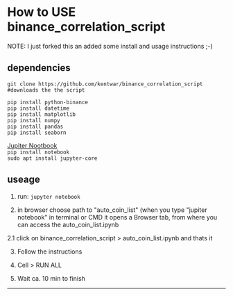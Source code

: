 # How to USE binance_correlation_script 
NOTE: I just forked this an added some install and usage instructions ;-)
## dependencies

```
git clone https://github.com/kentwar/binance_correlation_script #downloads the the script
```
```
pip install python-binance
pip install datetime
pip install matplotlib
pip install numpy
pip install pandas
pip install seaborn
```


[Jupiter Nootbook](https://jupyter.org/install)    
 ```pip install notebook```   
 ```sudo apt install jupyter-core```        
## useage    
1. run:
```jupyter notebook```

2. in browser choose path to "auto_coin_list" (when you type "jupiter notebook" in terminal or CMD it opens a Browser tab, from where you can access the auto_coin_list.ipynb
    
2.1 click on binance_correlation_script >  auto_coin_list.ipynb and thats it

3. Follow the instructions

4. Cell > RUN ALL

5. Wait ca. 10 min to finish


****
